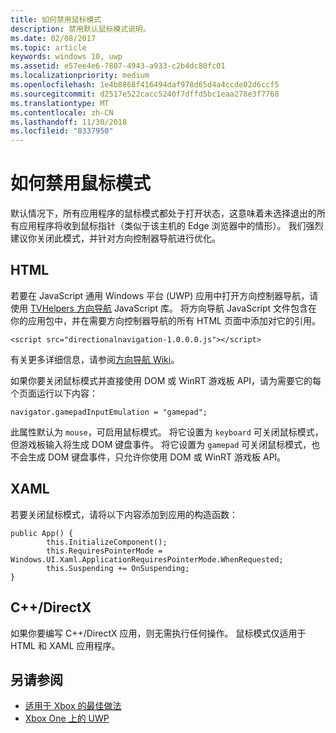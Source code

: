 ```yaml
---
title: 如何禁用鼠标模式
description: 禁用默认鼠标模式说明。
ms.date: 02/08/2017
ms.topic: article
keywords: windows 10, uwp
ms.assetid: e57ee4e6-7807-4943-a933-c2b4dc80fc01
ms.localizationpriority: medium
ms.openlocfilehash: 1e4b8868f416494daf978d65d4a4ccde02d6ccf5
ms.sourcegitcommit: d2517e522cacc5240f7dffd5bc1eaa278e3f7768
ms.translationtype: MT
ms.contentlocale: zh-CN
ms.lasthandoff: 11/30/2018
ms.locfileid: "8337950"
---
```

# <a name="how-to-disable-mouse-mode"></a>如何禁用鼠标模式
默认情况下，所有应用程序的鼠标模式都处于打开状态，这意味着未选择退出的所有应用程序将收到鼠标指针（类似于该主机的 Edge 浏览器中的情形）。 我们强烈建议你关闭此模式，并针对方向控制器导航进行优化。   
   
## <a name="html"></a>HTML   
若要在 JavaScript 通用 Windows 平台 (UWP) 应用中打开方向控制器导航，请使用 [TVHelpers 方向导航](https://github.com/Microsoft/TVHelpers/wiki/Using-DirectionalNavigation) JavaScript 库。 将方向导航 JavaScript 文件包含在你的应用包中，并在需要方向控制器导航的所有 HTML 页面中添加对它的引用。

```code
<script src="directionalnavigation-1.0.0.0.js"></script>
```
有关更多详细信息，请参阅[方向导航 Wiki](https://github.com/Microsoft/TVHelpers/wiki/Using-DirectionalNavigation)。

如果你要关闭鼠标模式并直接使用 DOM 或 WinRT 游戏板 API，请为需要它的每个页面运行以下内容： 
   
```code
navigator.gamepadInputEmulation = "gamepad";
```   

   此属性默认为 `mouse`，可启用鼠标模式。 将它设置为 `keyboard` 可关闭鼠标模式，但游戏板输入将生成 DOM 键盘事件。 将它设置为 `gamepad` 可关闭鼠标模式，也不会生成 DOM 键盘事件，只允许你使用 DOM 或 WinRT 游戏板 API。

## <a name="xaml"></a>XAML    
若要关闭鼠标模式，请将以下内容添加到应用的构造函数：   
   
```code
public App() {
        this.InitializeComponent();
        this.RequiresPointerMode = Windows.UI.Xaml.ApplicationRequiresPointerMode.WhenRequested;
        this.Suspending += OnSuspending;
}
```

## <a name="cdirectx"></a>C++/DirectX   
如果你要编写 C++/DirectX 应用，则无需执行任何操作。 鼠标模式仅适用于 HTML 和 XAML 应用程序。

## <a name="see-also"></a>另请参阅
- [适用于 Xbox 的最佳做法](tailoring-for-xbox.md)
- [Xbox One 上的 UWP](index.md)

